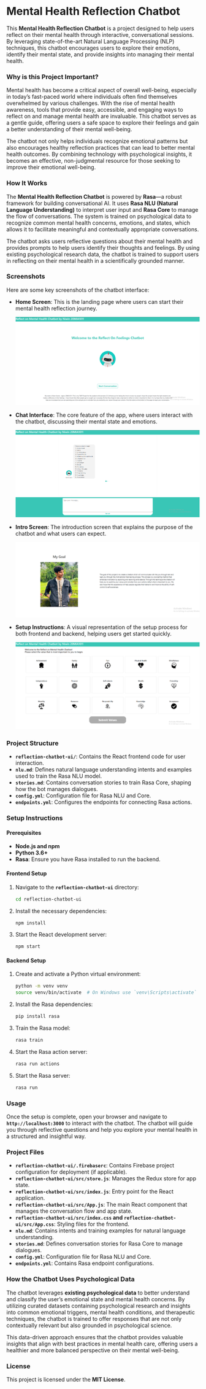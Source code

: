 # Mental Health Reflection Chatbot

This **Mental Health Reflection Chatbot** is a project designed to help users reflect on their mental health through interactive, conversational sessions. By leveraging state-of-the-art Natural Language Processing (NLP) techniques, this chatbot encourages users to explore their emotions, identify their mental state, and provide insights into managing their mental health.

### Why is this Project Important?

Mental health has become a critical aspect of overall well-being, especially in today’s fast-paced world where individuals often find themselves overwhelmed by various challenges. With the rise of mental health awareness, tools that provide easy, accessible, and engaging ways to reflect on and manage mental health are invaluable. This chatbot serves as a gentle guide, offering users a safe space to explore their feelings and gain a better understanding of their mental well-being.

The chatbot not only helps individuals recognize emotional patterns but also encourages healthy reflection practices that can lead to better mental health outcomes. By combining technology with psychological insights, it becomes an effective, non-judgmental resource for those seeking to improve their emotional well-being.

### How It Works

The **Mental Health Reflection Chatbot** is powered by **Rasa**—a robust framework for building conversational AI. It uses **Rasa NLU (Natural Language Understanding)** to interpret user input and **Rasa Core** to manage the flow of conversations. The system is trained on psychological data to recognize common mental health concerns, emotions, and states, which allows it to facilitate meaningful and contextually appropriate conversations.

The chatbot asks users reflective questions about their mental health and provides prompts to help users identify their thoughts and feelings. By using existing psychological research data, the chatbot is trained to support users in reflecting on their mental health in a scientifically grounded manner.

### Screenshots

Here are some key screenshots of the chatbot interface:

- **Home Screen**: This is the landing page where users can start their mental health reflection journey.
  
  ![Home Screen](./screenshots/home.png)

- **Chat Interface**: The core feature of the app, where users interact with the chatbot, discussing their mental state and emotions.
  
  ![Chat Interface](./screenshots/chat.png)

- **Intro Screen**: The introduction screen that explains the purpose of the chatbot and what users can expect.
  
  ![Intro Screen](./screenshots/intro.png)

- **Setup Instructions**: A visual representation of the setup process for both frontend and backend, helping users get started quickly.
  
  ![Setup Instructions](./screenshots/setup.png)

### Project Structure

- **`reflection-chatbot-ui/`**: Contains the React frontend code for user interaction.
- **`nlu.md`**: Defines natural language understanding intents and examples used to train the Rasa NLU model.
- **`stories.md`**: Contains conversation stories to train Rasa Core, shaping how the bot manages dialogues.
- **`config.yml`**: Configuration file for Rasa NLU and Core.
- **`endpoints.yml`**: Configures the endpoints for connecting Rasa actions.

### Setup Instructions

#### Prerequisites

- **Node.js and npm**
- **Python 3.6+**
- **Rasa**: Ensure you have Rasa installed to run the backend.

#### Frontend Setup

1. Navigate to the **`reflection-chatbot-ui`** directory:
    ```sh
    cd reflection-chatbot-ui
    ```

2. Install the necessary dependencies:
    ```sh
    npm install
    ```

3. Start the React development server:
    ```sh
    npm start
    ```

#### Backend Setup

1. Create and activate a Python virtual environment:
    ```sh
    python -m venv venv
    source venv/bin/activate  # On Windows use `venv\Scripts\activate`
    ```

2. Install the Rasa dependencies:
    ```sh
    pip install rasa
    ```

3. Train the Rasa model:
    ```sh
    rasa train
    ```

4. Start the Rasa action server:
    ```sh
    rasa run actions
    ```

5. Start the Rasa server:
    ```sh
    rasa run
    ```

### Usage

Once the setup is complete, open your browser and navigate to **`http://localhost:3000`** to interact with the chatbot. The chatbot will guide you through reflective questions and help you explore your mental health in a structured and insightful way.

### Project Files

- **`reflection-chatbot-ui/.firebaserc`**: Contains Firebase project configuration for deployment (if applicable).
- **`reflection-chatbot-ui/src/store.js`**: Manages the Redux store for app state.
- **`reflection-chatbot-ui/src/index.js`**: Entry point for the React application.
- **`reflection-chatbot-ui/src/App.js`**: The main React component that manages the conversation flow and app state.
- **`reflection-chatbot-ui/src/index.css` and `reflection-chatbot-ui/src/App.css`**: Styling files for the frontend.
- **`nlu.md`**: Contains intents and training examples for natural language understanding.
- **`stories.md`**: Defines conversation stories for Rasa Core to manage dialogues.
- **`config.yml`**: Configuration file for Rasa NLU and Core.
- **`endpoints.yml`**: Contains Rasa endpoint configurations.

### How the Chatbot Uses Psychological Data

The chatbot leverages **existing psychological data** to better understand and classify the user’s emotional state and mental health concerns. By utilizing curated datasets containing psychological research and insights into common emotional triggers, mental health conditions, and therapeutic techniques, the chatbot is trained to offer responses that are not only contextually relevant but also grounded in psychological science.

This data-driven approach ensures that the chatbot provides valuable insights that align with best practices in mental health care, offering users a healthier and more balanced perspective on their mental well-being.

### License

This project is licensed under the **MIT License**.
